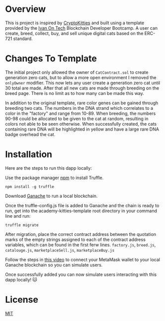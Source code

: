 # Overview
This is project is inspired by [CryptoKitties](https://www.cryptokitties.co/) and built using a template provided by the [Ivan On Tech](https://academy.ivanontech.com/) Blockchain Developer Bootcamp. A user can create, breed, collect, buy, and sell unique digital cats based on the ERC-721 standard.

# Changes To Template
The initial project only allowed the owner of `CatContract.sol` to create generation zero cats, but to allow a more open environment I removed the `onlyOwner` modifier. This now lets any user create a generation zero cat until 30 total are made. After that all new cats are made through breeding on the breed page. There is no limit as to how many can be made this way.

In addition to the original template, rare color genes can be gained through breeding two cats. The numbers in the DNA strand which correlates to a color in the "factory" and range from 10-89. When breeding, the numbers 90-98 could be allocated to be given to the cat at random, resulting in colors not able to be seen otherwise. When successfully created, the cats containing rare DNA will be highlighted in yellow and have a large rare DNA badge overhead the cat.

# Installation
Here are the steps to run this dapp locally:

Use the package manager [npm](https://www.npmjs.com/) to install Truffle.

```
npm install -g truffle
```

Download [Ganache](https://www.trufflesuite.com/ganache) to run a local blockchain.

Once the truffle-config.js file is added to Ganache and the chain is ready to run, get into the academy-kitties-template root directory in your command line and run:
```
truffle migrate
```
After migration, place the correct contract address between the quotation marks of the empty strings assigned to each of the contract address variables, which can be found in the first ferw lines. `factory.js`, `breed.js`, `catalouge.js`, `marketplaceSell.js`, `marketplaceBuy.js`

Follow the steps in [this video](https://www.youtube.com/watch?v=nUEBAS5r4Og) to connect your MetaMask wallet to your local Ganache blockchain so you can simulate users.

Once successfully added you can now simulate users interacting with this dapp locally! 🐱

# License
[MIT](https://github.com/Ty-Sir/academy-kitties-template/blob/master/LICENSE)
